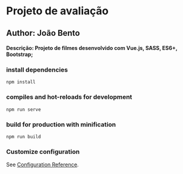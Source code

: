 # Projeto de avaliação
## Author: João Bento
#### Descrição: Projeto de filmes desenvolvido com Vue.js, SASS, ES6+, Bootstrap;

### install dependencies
```
npm install
```

### compiles and hot-reloads for development
```
npm run serve
```

### build for production with minification
```
npm run build
```

### Customize configuration
See [Configuration Reference](https://cli.vuejs.org/config/).